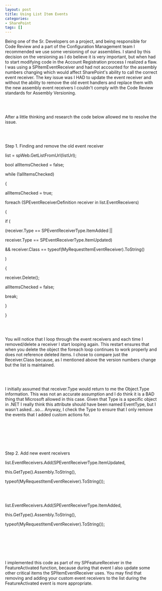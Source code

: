 ```yaml
---
layout: post
title: Using List Item Events
categories:
- SharePoint
tags: []
---
```

Being one of the Sr. Developers on a project, and being responsible for Code Review and a part of the Configuration Management team I recommended we use some versioning of our assemblies. I stand by this decision on the versioning as I do believe it is very important, but when had to start modifying code in the Account Registration process I realized a flaw. I was using a SPItemEventReceiver and had not accounted for the assembly numbers changing which would affect SharePoint's ability to call the correct event receiver. The key issue was I HAD to update the event receiver and without the ability to remove the old event handlers and replace them with the new assembly event receivers I couldn't comply with the Code Review standards for Assembly Versioning.

&nbsp;  
&nbsp;

After a little thinking and research the code below allowed me to resolve the issue.

&nbsp;  
&nbsp;

Step 1. Finding and remove the old event receiver

list = spWeb.GetListFromUrl(listUrl);

bool allItemsChecked = false;

while (!allItemsChecked)

{

allItemsChecked = true;

foreach (SPEventReceiverDefinition receiver in list.EventReceivers)

{

if (

(receiver.Type == SPEventReceiverType.ItemAdded ||

receiver.Type == SPEventReceiverType.ItemUpdated)

&& receiver.Class == typeof(MyRequestItemEventReceiver).ToString()

)

{

receiver.Delete();

allItemsChecked = false;

break;

}

}

&nbsp;  
&nbsp;

You will notice that I loop through the event receivers and each time I removed/delete a receiver I start looping again. This restart ensures that when you delete the object the foreach loop continues to work properly and does not reference deleted items. I chose to compare just the Receiver.Class because, as I mentioned above the version numbers change but the list is maintained.

&nbsp;  
&nbsp;

I initially assumed that receiver.Type would return to me the Object.Type information. This was not an accurate assumption and I do think it is a BAD thing that Microsoft allowed in this case. Given that Type is a specific object in .NET I really think this attribute should have been named EventType, but I wasn't asked…so… Anyway, I check the Type to ensure that I only remove the events that I added custom actions for.

&nbsp;  
&nbsp;

&nbsp;  
&nbsp;

Step 2. Add new event receivers

list.EventReceivers.Add(SPEventReceiverType.ItemUpdated,

this.GetType().Assembly.ToString(),

typeof(MyRequestItemEventReceiver).ToString());

&nbsp;  
&nbsp;

list.EventReceivers.Add(SPEventReceiverType.ItemAdded,

this.GetType().Assembly.ToString(),

typeof(MyRequestItemEventReceiver).ToString());

&nbsp;  
&nbsp;

&nbsp;  
&nbsp;

I implemented this code as part of my SPFeatureReceiver in the FeatureActivated function, because during that event I also update some other critical items the SPItemEventReceiver uses. You may find that removing and adding your custom event receivers to the list during the FeatureActivated event is more appropriate.

